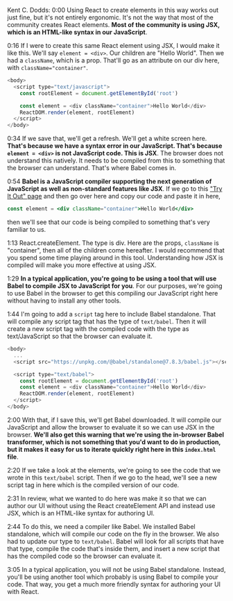 Kent C. Dodds: 0:00 Using React to create elements in this way works out just fine, but it's not entirely ergonomic. It's not the way that most of the community creates React elements. **Most of the community is using JSX, which is an HTML-like syntax in our JavaScript**.

0:16 If I were to create this same React element using JSX, I would make it like this. We'll say `element = <div>`. Our children are "Hello World". Then we had a `className`, which is a prop. That'll go as an attribute on our div here, with `className="container"`.

```js
<body>
  <script type="text/javascript">
    const rootElement = document.getElementById('root')

    const element = <div className="container">Hello World</div>
    ReactDOM.render(element, rootElement)
  </script>
</body>
```

0:34 If we save that, we'll get a refresh. We'll get a white screen here. **That's because we have a syntax error in our JavaScript. That's because `element = <div>` is not JavaScript code. This is JSX**. The browser does not understand this natively. It needs to be compiled from this to something that the browser can understand. That's where Babel comes in.

0:54 **Babel is a JavaScript compiler supporting the next generation of JavaScript as well as non-standard features like JSX**. If we go to this ["Try It Out" page](https://babeljs.io/en/repl) and then go over here and copy our code and paste it in here, 

```jsx
const element = <div className="container">Hello World</div>
```

then we'll see that our code is being compiled to something that's very familiar to us.

1:13 React.createElement. The type is div. Here are the props, `className` is "container", then all of the children come hereafter. I would recommend that you spend some time playing around in this tool. Understanding how JSX is compiled will make you more effective at using JSX.

1:29 **In a typical application, you're going to be using a tool that will use Babel to compile JSX to JavaScript for you**. For our purposes, we're going to use Babel in the browser to get this compiling our JavaScript right here without having to install any other tools.

1:44 I'm going to add a `script` tag here to include Babel standalone. That will compile any script tag that has the type of `text/babel`. Then it will create a new script tag with the compiled code with the type as text/JavaScript so that the browser can evaluate it.

```js
<body>
  ...
  <script src="https://unpkg.com/@babel/standalone@7.8.3/babel.js"></script>

  <script type="text/babel">
    const rootElement = document.getElementById('root')
    const element = <div className="container">Hello World</div>
    ReactDOM.render(element, rootElement)
  </script>
</body>

```

2:00 With that, if I save this, we'll get Babel downloaded. It will compile our JavaScript and allow the browser to evaluate it so we can use JSX in the browser. **We'll also get this warning that we're using the in-browser Babel transformer, which is not something that you'd want to do in production, but it makes it easy for us to iterate quickly right here in this `index.html` file**.

2:20 If we take a look at the elements, we're going to see the code that we wrote in this `text/babel` script. Then if we go to the head, we'll see a new script tag in here which is the compiled version of our code.

2:31 In review, what we wanted to do here was make it so that we can author our UI without using the React createElement API and instead use JSX, which is an HTML-like syntax for authoring UI.

2:44 To do this, we need a compiler like Babel. We installed Babel standalone, which will compile our code on the fly in the browser. We also had to update our type to `text/babel`. Babel will look for all scripts that have that type, compile the code that's inside them, and insert a new script that has the compiled code so the browser can evaluate it.

3:05 In a typical application, you will not be using Babel standalone. Instead, you'll be using another tool which probably is using Babel to compile your code. That way, you get a much more friendly syntax for authoring your UI with React.